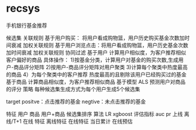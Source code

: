 # recsys



手机银行基金推荐

  候选集
    关联规则
      基于用户购买：  将用户看成购物篮，用户历史购买基金次数加时间衰减 加权关联规则
      基于用户浏览点击：将用户看成购物篮，用户历史基金次数加时间衰减 加权关联规则
    协同过滤
      基于用户
        计算用户相似度，为客户推荐相似客户偏好的商品
        具体操作：
          1)按基金分类，计算用户对基金的购买次数,生成用户-商品评分矩阵
          2)按用户-商品评分矩阵对用户聚类
          3)计算每个聚类中热度最高的商品
          4）为每个聚类中的客户推荐 热度最高的且剔除该用户已经购买过的基金
      基于商品
        计算商品相似度，为客户推荐相似商品
      基于模型
          ALS 预测用户对商品的评分
    策略
      每种候选集生成方式为每个用户生成5个候选集
  
  target
    positve：点击推荐的基金
    negtive：未点击推荐的基金
  
  特征
    用户
    商品
    用户+商品
  候选集排序
    算法
      LR
      xgboost
    评估指标
      auc pr
  上线
    离线/T+1
    在线
      特征
        离线特征
        在线特征
          当日累计
      在线预估
      
